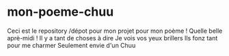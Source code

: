# mon-poeme-chuu
Ceci est le repository /dépot pour mon projet pour mon poème !
Quelle belle aprè-midi !
Il y a tant de choses à dire
Je vois vos yeux brillers
Ils fonz tant pour me charmer
Seulement envie d'un Chuu
